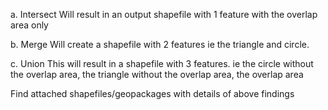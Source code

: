 a. Intersect
Will result in an output shapefile with 1 feature with the overlap area only

b. Merge
Will create a shapefile with 2 features ie the triangle and circle.

c. Union
This will result in a shapefile with 3 features. ie the circle without the overlap area, the triangle without the overlap area, the overlap area


Find attached shapefiles/geopackages with details of above findings
